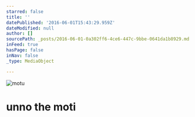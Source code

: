 ```yaml
---
starred: false
title: ''
datePublished: '2016-06-01T15:43:29.959Z'
dateModified: null
author: []
sourcePath: _posts/2016-06-01-0a302ff6-4ce6-447c-9bbe-0641da1b8929.md
inFeed: true
hasPage: false
inNav: false
_type: MediaObject

---
```

![motu](https://the-grid-user-content.s3-us-west-2.amazonaws.com/b07f5ba6-8490-4eca-b8e4-ba02b34d62e8.jpg)

# unno the moti